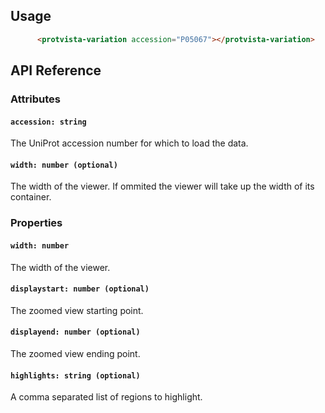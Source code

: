 ## Usage
```html
      <protvista-variation accession="P05067"></protvista-variation>
```

## API Reference
### Attributes
#### `accession: string`
The UniProt accession number for which to load the data.

#### `width: number (optional)`
The width of the viewer. If ommited the viewer will take up the width of its container.

### Properties

#### `width: number`
The width of the viewer.

#### `displaystart: number (optional)`
The zoomed view starting point.

#### `displayend: number (optional)`
The zoomed view ending point.

#### `highlights: string (optional)`
A comma separated list of regions to highlight.
